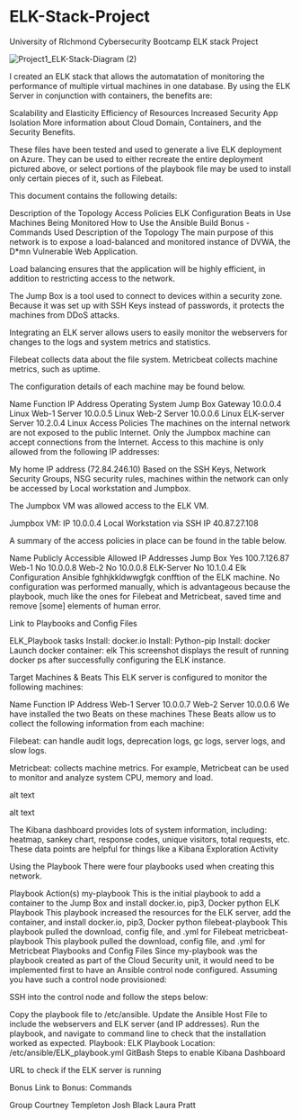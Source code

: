 # ELK-Stack-Project
University of RIchmond Cybersecurity Bootcamp ELK stack Project

![Project1_ELK-Stack-Diagram (2)](https://user-images.githubusercontent.com/86531330/135138057-96071aa4-23d6-4e23-bf85-5014dcf51638.jpg)


I created an ELK stack that allows the automatation of monitoring the performance of multiple virtual machines in one database. By using the ELK Server in conjunction with containers, the benefits are:

Scalability and Elasticity
Efficiency of Resources
Increased Security
App Isolation
More information about Cloud Domain, Containers, and the Security Benefits.

These files have been tested and used to generate a live ELK deployment on Azure. They can be used to either recreate the entire deployment pictured above, or select portions of the playbook file may be used to install only certain pieces of it, such as Filebeat.

This document contains the following details:

Description of the Topology
Access Policies
ELK Configuration
Beats in Use
Machines Being Monitored
How to Use the Ansible Build
Bonus - Commands Used
Description of the Topology
The main purpose of this network is to expose a load-balanced and monitored instance of DVWA, the D*mn Vulnerable Web Application.

Load balancing ensures that the application will be highly efficient, in addition to restricting access to the network.

The Jump Box is a tool used to connect to devices within a security zone. Because it was set up with SSH Keys instead of passwords, it protects the machines from DDoS attacks.

Integrating an ELK server allows users to easily monitor the webservers for changes to the logs and system metrics and statistics.

Filebeat collects data about the file system. Metricbeat collects machine metrics, such as uptime.

The configuration details of each machine may be found below.

Name	Function	IP Address	Operating System
Jump Box	Gateway	10.0.0.4	Linux
Web-1	Server	10.0.0.5	Linux
Web-2	Server	10.0.0.6	Linux
ELK-server	Server	10.2.0.4	Linux
Access Policies
The machines on the internal network are not exposed to the public Internet. Only the Jumpbox machine can accept connections from the Internet. Access to this machine is only allowed from the following IP addresses:

My home IP address (72.84.246.10)
Based on the SSH Keys, Network Security Groups, NSG security rules, machines within the network can only be accessed by Local workstation and Jumpbox.

The Jumpbox VM was allowed access to the ELK VM.

Jumpbox VM: IP 10.0.0.4 Local Workstation via SSH IP 40.87.27.108

A summary of the access policies in place can be found in the table below.

Name	Publicly Accessible	Allowed IP Addresses
Jump Box	Yes	100.7.126.87
Web-1	No	10.0.0.8
Web-2	No	10.0.0.8
ELK-Server	No	10.1.0.4
Elk Configuration
Ansible  fghhjkkldwwgfgk
confftion of the ELK machine. No configuration was performed manually, which is advantageous because the playbook, much like the ones for Filebeat and Metricbeat, saved time and remove [some] elements of human error.

Link to Playbooks and Config Files

ELK_Playbook tasks
Install: docker.io
Install: Python-pip
Install: docker
Launch docker container: elk
This screenshot displays the result of running docker ps after successfully configuring the ELK instance.

Target Machines & Beats
This ELK server is configured to monitor the following machines:

Name	Function	IP Address
Web-1	Server	10.0.0.7
Web-2	Server	10.0.0.6
We have installed the two Beats on these machines These Beats allow us to collect the following information from each machine:

Filebeat: can handle audit logs, deprecation logs, gc logs, server logs, and slow logs.

Metricbeat: collects machine metrics. For example, Metricbeat can be used to monitor and analyze system CPU, memory and load.

alt text

alt text

The Kibana dashboard provides lots of system information, including: heatmap, sankey chart, response codes, unique visitors, total requests, etc. These data points are helpful for things like a Kibana Exploration Activity

Using the Playbook
There were four playbooks used when creating this network.

Playbook	Action(s)
my-playbook	This is the initial playbook to add a container to the Jump Box and install docker.io, pip3, Docker python
ELK Playbook	This playbook increased the resources for the ELK server, add the container, and install docker.io, pip3, Docker python
filebeat-playbook	This playbook pulled the download, config file, and .yml for Filebeat
metricbeat-playbook	This playbook pulled the download, config file, and .yml for Metricbeat
Playbooks and Config Files
Since my-playbook was the playbook created as part of the Cloud Security unit, it would need to be implemented first to have an Ansible control node configured. Assuming you have such a control node provisioned:

SSH into the control node and follow the steps below:

Copy the playbook file to /etc/ansible.
Update the Ansible Host File to include the webservers and ELK server (and IP addresses).
Run the playbook, and navigate to command line to check that the installation worked as expected.
Playbook: ELK Playbook Location: /etc/ansible/ELK_playbook.yml
GitBash Steps to enable Kibana Dashboard

URL to check if the ELK server is running

Bonus
Link to Bonus: Commands

Group
Courtney Templeton
Josh Black
Laura Pratt
